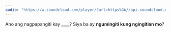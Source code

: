 ```yaml
---
audio: "https://w.soundcloud.com/player/?url=https%3A//api.soundcloud.com/tracks/1406299309%3Fsecret_token%3Ds-NbDN1Yqd1pm&color=%23ff5500&auto_play=true&hide_related=false&show_comments=true&show_user=true&show_reposts=false&show_teaser=true&visual=true"
---
```


Ano ang nagpapangiti kay ____? Siya ba ay <strong>ngumingiti kung ngingitian mo</strong>?
